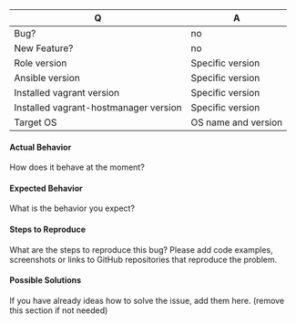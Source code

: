 | Q | A
| --- | ---
| Bug? | no
| New Feature? | no
| Role version | Specific version
| Ansible version | Specific version
| Installed vagrant version | Specific version
| Installed vagrant-hostmanager version | Specific version
| Target OS | OS name and version

#### Actual Behavior

How does it behave at the moment? 

#### Expected Behavior

What is the behavior you expect?

#### Steps to Reproduce

What are the steps to reproduce this bug? Please add code examples,
screenshots or links to GitHub repositories that reproduce the problem.

#### Possible Solutions

If you have already ideas how to solve the issue, add them here.
(remove this section if not needed)
